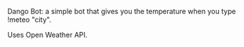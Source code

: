 Dango Bot: a simple bot that gives you the temperature when you type !meteo "city".

Uses Open Weather API.
